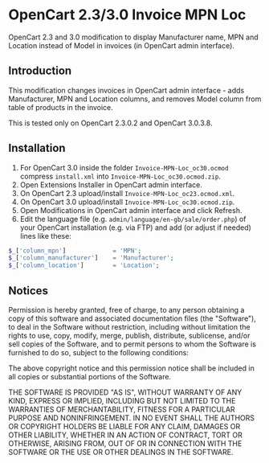 OpenCart 2.3/3.0 Invoice MPN Loc
===============
OpenCart 2.3 and 3.0 modification to display Manufacturer name, MPN and Location instead of Model in invoices (in OpenCart admin interface).

## Introduction

This modification changes invoices in OpenCart admin interface - adds Manufacturer, MPN and Location columns, and removes Model column from table of products in the invoice.

This is tested only on OpenCart 2.3.0.2 and OpenCart 3.0.3.8.

## Installation

1. For OpenCart 3.0 inside the folder `Invoice-MPN-Loc_oc30.ocmod` compress `install.xml` into `Invoice-MPN-Loc_oc30.ocmod.zip`.
1. Open Extensions Installer in OpenCart admin interface.
1. On OpenCart 2.3 upload/install `Invoice-MPN-Loc_oc23.ocmod.xml`.
1. On OpenCart 3.0 upload/install `Invoice-MPN-Loc_oc30.ocmod.zip`.
1. Open Modifications in OpenCart admin interface and click Refresh.
1. Edit the language file (e.g. `admin/language/en-gb/sale/order.php`) of your OpenCart installation (e.g. via FTP) and add (or adjust if needed) lines like these:

```php
$_['column_mpn']             = 'MPN';
$_['column_manufacturer']    = 'Manufacturer';
$_['column_location']        = 'Location';
```


## Notices

Permission is hereby granted, free of charge, to any person obtaining a copy
of this software and associated documentation files (the "Software"), to deal
in the Software without restriction, including without limitation the rights
to use, copy, modify, merge, publish, distribute, sublicense, and/or sell
copies of the Software, and to permit persons to whom the Software is
furnished to do so, subject to the following conditions:

The above copyright notice and this permission notice shall be included in all
copies or substantial portions of the Software.

THE SOFTWARE IS PROVIDED "AS IS", WITHOUT WARRANTY OF ANY KIND, EXPRESS OR
IMPLIED, INCLUDING BUT NOT LIMITED TO THE WARRANTIES OF MERCHANTABILITY,
FITNESS FOR A PARTICULAR PURPOSE AND NONINFRINGEMENT. IN NO EVENT SHALL THE
AUTHORS OR COPYRIGHT HOLDERS BE LIABLE FOR ANY CLAIM, DAMAGES OR OTHER
LIABILITY, WHETHER IN AN ACTION OF CONTRACT, TORT OR OTHERWISE, ARISING FROM,
OUT OF OR IN CONNECTION WITH THE SOFTWARE OR THE USE OR OTHER DEALINGS IN THE
SOFTWARE.
